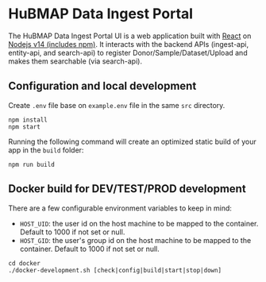 # HuBMAP Data Ingest Portal

The HuBMAP Data Ingest Portal UI is a web application built with [React](https://reactjs.org/) on [Nodejs v14 (includes npm)](https://nodejs.org/en/download/). It interacts with the backend APIs (ingest-api, entity-api, and search-api) to register Donor/Sample/Dataset/Upload and makes them searchable (via search-api).

## Configuration and local development

Create `.env` file base on `example.env` file in the same `src` directory.

````
npm install
npm start
````

Running the following command will create an optimized static build of your app in the `build` folder:

````
npm run build
````

## Docker build for DEV/TEST/PROD development

There are a few configurable environment variables to keep in mind:

- `HOST_UID`: the user id on the host machine to be mapped to the container. Default to 1000 if not set or null.
- `HOST_GID`: the user's group id on the host machine to be mapped to the container. Default to 1000 if not set or null.

```
cd docker
./docker-development.sh [check|config|build|start|stop|down]
```
